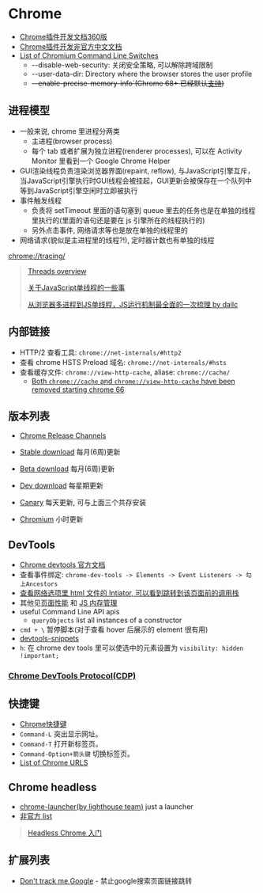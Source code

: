 # Chrome

* [Chrome插件开发文档360版](http://open.chrome.360.cn/extension_dev/overview.html)
* [Chrome插件开发非官方中文文档](https://crxdoc-zh.appspot.com/apps/about_apps.html)
* [List of Chromium Command Line Switches](https://peter.sh/experiments/chromium-command-line-switches/)
  * --disable-web-security: 关闭安全策略, 可以解除跨域限制
  * --user-data-dir: Directory where the browser stores the user profile
  * ~~--enable-precise-memory-info`(Chrome 68+ 已经默认[支持](https://stackoverflow.com/questions/46264685/chrome-enable-precise-memory-info-doesnt-work-and-performance-memory-is-still))~~

## 进程模型

* 一般来说, chrome 里进程分两类
  * 主进程(browser process)
  * 每个 tab 或者扩展为独立进程(renderer processes), 可以在 Activity Monitor 里看到一个 Google Chrome Helper
* GUI渲染线程负责渲染浏览器界面(repaint, reflow), 与JavaScript引擎互斥，当JavaScript引擎执行时GUI线程会被挂起，GUI更新会被保存在一个队列中等到JavaScript引擎空闲时立即被执行
* 事件触发线程
  * 负责将 setTimeout 里面的语句塞到 queue 里去的任务也是在单独的线程里执行的(里面的语句还是要在 js 引擎所在的线程执行的)
  * 另外点击事件, 网络请求等也是放在单独的线程里的
* 网络请求(貌似是主进程里的线程?!), 定时器计数也有单独的线程

[chrome://tracing/](chrome://tracing/)

> [Threads overview](https://chromium.googlesource.com/chromium/src/+/lkcr/docs/threading_and_tasks.md#threads)
>
> [关于JavaScript单线程的一些事](https://github.com/JChehe/blog/blob/master/posts/%E5%85%B3%E4%BA%8EJavaScript%E5%8D%95%E7%BA%BF%E7%A8%8B%E7%9A%84%E4%B8%80%E4%BA%9B%E4%BA%8B.md#%E6%B5%8F%E8%A7%88%E5%99%A8)
>
> [从浏览器多进程到JS单线程，JS运行机制最全面的一次梳理 by dailc](https://juejin.im/post/5a6547d0f265da3e283a1df7)

## 内部链接

* HTTP/2 查看工具: `chrome://net-internals/#http2`
* 查看 chrome HSTS Preload 域名: `chrome://net-internals/#hsts`
* 查看缓存文件: `chrome://view-http-cache`, aliase: `chrome://cache/`
  * [Both `chrome://cache` and `chrome://view-http-cache` have been removed starting chrome 66](https://superuser.com/questions/1316540/where-has-chrome-cache-been-moved-to)

## 版本列表

* [Chrome Release Channels](https://www.chromium.org/getting-involved/dev-channel)
* [Stable download](https://www.google.com/chrome/browser/desktop/index.html?platform=mac) 每月(6周)更新
* [Beta download](https://www.google.com/chrome/browser/beta.html?platform=mac&extra=betachannel) 每月(6周)更新
* [Dev download](https://www.google.com/chrome/browser/desktop/index.html?platform=mac&extra=devchannel) 每星期更新

* [Canary](https://www.google.com/chrome/browser/canary.html?platform=mac) 每天更新, 可与上面三个共存安装
* [Chromium](https://download-chromium.appspot.com/) 小时更新

## DevTools

* [Chrome devtools 官方文档](https://developers.google.com/web/tools/chrome-devtools/)
* 查看事件绑定: `chrome-dev-tools -> Elements -> Event Listeners -> 勾上Ancestors`
* [查看网络选项里 html 文件的 Intiator, 可以看到跳转到该页面前的调用栈](https://stackoverflow.com/questions/11194971/break-when-window-location-changes)
* 其他见[页面性能](2015-12-21-Performance.md#Chrome%20dev%20tools) 和 [JS 内存管理](2017-02-21-Javascript内存管理.md)
* useful Command Line API apis
  * `queryObjects` list all instances of a constructor
* `cmd + \` 暂停脚本(对于查看 hover 后展示的 element 很有用)
* [devtools-snippets](https://github.com/bgrins/devtools-snippets)
* `h`: 在 chrome dev tools 里可以使选中的元素设置为 `visibility: hidden !important;`

### [Chrome DevTools Protocol(CDP)](2019-10-23-cdp.md)

## 快捷键

* [Chrome快捷键](https://support.google.com/chrome/answer/165450?hl=zh-Hans)
* `Command-L` 突出显示网址。
* `Command-T` 打开新标签页。
* `Command-Option+箭头键` 切换标签页。
* [List of Chrome URLS](chrome://about/)

## Chrome headless

* [chrome-launcher(by lighthouse team)](https://github.com/GoogleChrome/chrome-launcher) just a launcher
* [非官方 list](https://medium.com/@kensoh/chromeless-chrominator-chromy-navalia-lambdium-ghostjs-autogcd-ef34bcd26907)

> [Headless Chrome 入门](https://zhuanlan.zhihu.com/p/29207391)

## 扩展列表

* [Don't track me Google](https://chrome.google.com/webstore/detail/gdbofhhdmcladcmmfjolgndfkpobecpg) - 禁止google搜索页面链接跳转
